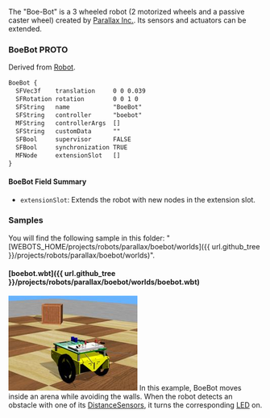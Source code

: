 The "Boe-Bot" is a 3 wheeled robot (2 motorized wheels and a passive caster wheel) created by [Parallax Inc.](https://www.parallax.com/product/boe-bot-robot).
Its sensors and actuators can be extended.

### BoeBot PROTO

Derived from [Robot](https://cyberbotics.com/doc/reference/robot).

```
BoeBot {
  SFVec3f    translation     0 0 0.039
  SFRotation rotation        0 0 1 0
  SFString   name            "BoeBot"
  SFString   controller      "boebot"
  MFString   controllerArgs  []
  SFString   customData      ""
  SFBool     supervisor      FALSE
  SFBool     synchronization TRUE
  MFNode     extensionSlot   []
}
```

#### BoeBot Field Summary

- `extensionSlot`: Extends the robot with new nodes in the extension slot.

### Samples

You will find the following sample in this folder: "[WEBOTS\_HOME/projects/robots/parallax/boebot/worlds]({{ url.github_tree }}/projects/robots/parallax/boebot/worlds)".

#### [boebot.wbt]({{ url.github_tree }}/projects/robots/parallax/boebot/worlds/boebot.wbt)

![boebot.wbt.png](images/boebot/boebot.wbt.thumbnail.jpg) In this example, BoeBot moves inside an arena while avoiding the walls.
When the robot detects an obstacle with one of its [DistanceSensors](https://cyberbotics.com/doc/reference/distancesensor), it turns the corresponding [LED](https://cyberbotics.com/doc/reference/led) on.
